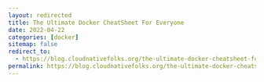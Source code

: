 ```yaml
---
layout: redirected
title: The Ultimate Docker CheatSheet For Everyone
date: 2022-04-22
categories: [docker]
sitemap: false
redirect_to:
  - https://blog.cloudnativefolks.org/the-ultimate-docker-cheatsheet-for-everyone 
permalink: https://blog.cloudnativefolks.org/the-ultimate-docker-cheatsheet-for-everyone 
---
```




